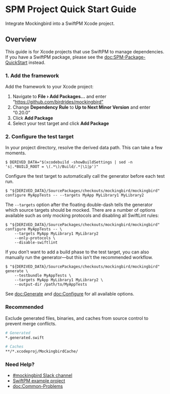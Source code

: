 # SPM Project Quick Start Guide

Integrate Mockingbird into a SwiftPM Xcode project.

## Overview

This guide is for Xcode projects that use SwiftPM to manage dependencies. If you have a SwiftPM package, please see the <doc:SPM-Package-QuickStart> instead.

### 1. Add the framework

Add the framework to your Xcode project:

1. Navigate to **File › Add Packages…** and enter “https://github.com/birdrides/mockingbird”
2. Change **Dependency Rule** to **Up to Next Minor Version** and enter “0.20.0”
3. Click **Add Package**
4. Select your test target and click **Add Package**

### 2. Configure the test target

In your project directory, resolve the derived data path. This can take a few moments.

```console
$ DERIVED_DATA="$(xcodebuild -showBuildSettings | sed -n 's|.*BUILD_ROOT = \(.*\)/Build/.*|\1|p')"
```

Configure the test target to automatically call the generator before each test run.

```console
$ "${DERIVED_DATA}/SourcePackages/checkouts/mockingbird/mockingbird" configure MyAppTests -- --targets MyApp MyLibrary1 MyLibrary2
```

The `--targets` option after the floating double-dash tells the generator which source targets should be mocked. There are a number of options available such as only mocking protocols and disabling all SwiftLint rules:

```console
$ "${DERIVED_DATA}/SourcePackages/checkouts/mockingbird/mockingbird" configure MyAppTests -- \
    --targets MyApp MyLibrary1 MyLibrary2
    --only-protocols \
    --disable-swiftlint
```

If you don’t want to add a build phase to the test target, you can also manually run the generator—but this isn’t the recommended workflow.

```console
$ "${DERIVED_DATA}/SourcePackages/checkouts/mockingbird/mockingbird" generate \
    --testbundle MyAppTests \
    --targets MyApp MyLibrary1 MyLibrary2 \
    --output-dir /path/to/MyAppTests
```

See <doc:Generate> and <doc:Configure> for all available options.

### Recommended

Exclude generated files, binaries, and caches from source control to prevent merge conflicts.

```bash
# Generated
*.generated.swift

# Caches
**/*.xcodeproj/MockingbirdCache/
```

### Need Help?

- [#mockingbird Slack channel](https://join.slack.com/t/birdopensource/shared_invite/zt-wogxij50-3ZM7F8ZxFXvPkE0j8xTtmw)
- [SwiftPM example project](https://github.com/birdrides/mockingbird/tree/master/Examples/SPMProjectExample)
- <doc:Common-Problems>
